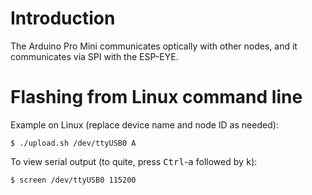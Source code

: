 Introduction
============

The Arduino Pro Mini communicates optically with other nodes, and it
communicates via SPI with the ESP-EYE.


Flashing from Linux command line
================================

Example on Linux (replace device name and node ID as needed):

    $ ./upload.sh /dev/ttyUSB0 A

To view serial output (to quite, press <kbd>Ctrl</kbd>-<kbd>a</kbd> followed by
<kbd>k</kbd>):

    $ screen /dev/ttyUSB0 115200
